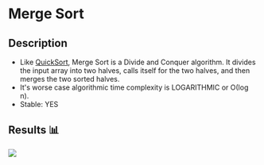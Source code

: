 Merge Sort
=======================

## Description

- Like [QuickSort](src/Algorithms/Sort/QuickSort), Merge Sort is a Divide and Conquer algorithm. It divides the input array into two halves, calls itself for the two halves, and then merges the two sorted halves. 
- It's worse case algorithmic time complexity is LOGARITHMIC or Ο(log n).
- Stable: YES

## Results 📊

<img src="https://github.com/Vlajkovic01/Data-Structures-and-Algorithms-in-Java/blob/main/others/MergeSort.gif" align=center>
